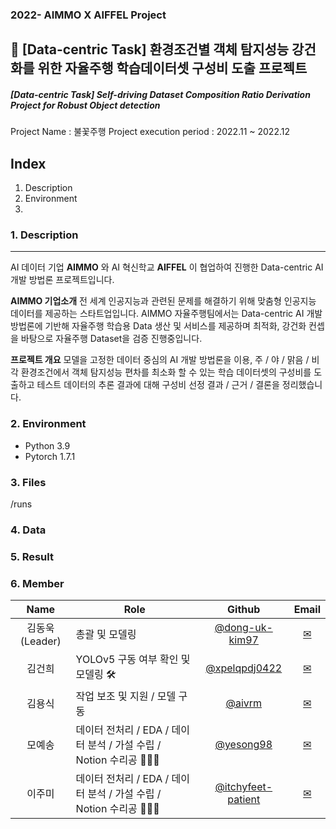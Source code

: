 ### 2022- AIMMO X AIFFEL Project

## 🚚 [Data-centric Task] 환경조건별 객체 탐지성능 강건화를 위한 자율주행 학습데이터셋 구성비 도출 프로젝트
##### [Data-centric Task] Self-driving Dataset Composition Ratio Derivation Project for Robust Object detection

Project Name : 불꽃주행 
Project execution period : 2022.11 ~ 2022.12

## Index
1. Description
2. Environment
3. 
   
### 1. Description
---
AI 데이터 기업 **AIMMO** 와 AI 혁신학교 **AIFFEL** 이 협업하여 진행한 Data-centric AI 개발 방법론 프로젝트입니다.

**AIMMO 기업소개**
전 세계 인공지능과 관련된 문제를 해결하기 위해 맞춤형 인공지능 데이터를 제공하는 스타트업입니다. AIMMO 자율주행팀에서는 Data-centric AI 개발 방법론에 기반해 자율주행 학습용 Data 생산 및 서비스를 제공하며 최적화, 강건화 컨셉을 바탕으로 자율주행 Dataset을 검증 진행중입니다. 

**프로젝트 개요**
모델을 고정한 데이터 중심의 AI 개발 방법론을 이용, 주 / 야 / 맑음 / 비 각 환경조건에서 객체 탐지성능 편차를 최소화 할 수 있는 학습 데이터셋의 구성비를 도출하고 테스트 데이터의 추론 결과에 대해 구성비 선정 결과 / 근거 / 결론을 정리했습니다.

### 2. Environment  
* Python 3.9
* Pytorch 1.7.1

### 3.  Files
/runs

### 4.  Data


### 5.  Result

### 6.  Member
| Name           | Role                                                              |                           Github                           |         Email         |
|:----------------:|-------------------------------------------------------------------|:----------------------------------------------------------:|:---------------------:|
| 김동욱 (Leader) | 총괄 및 모델링                                                    | [@dong-uk-kim97](https://github.com/dong-uk-kim97)         |                       [✉](kdw24739577@gmail.com)|
| 김건희         | YOLOv5 구동 여부 확인 및 모델링 🛠                                 | [@xpelqpdj0422](https://github.com/xpelqpdj0422)           |                       [✉](xpelqpdj0422@gmail.com)|
| 김용식         | 작업 보조 및 지원 / 모델 구동                                     | [@aivrm](https://github.com/aivrm)                         |                [✉](a01023820775@gmail.com)         |
| 모예송         | 데이터 전처리 / EDA / 데이터 분석 / 가설 수립 / Notion 수리공 👩🏻‍🔧 | [@yesong98](https://github.com/yesong98)                   |                       [✉](yesongmo98@gmail.com)|
| 이주미         | 데이터 전처리 / EDA / 데이터 분석 / 가설 수립 / Notion 수리공 👩🏻‍🔧 | [@itchyfeet-patient](https://github.com/itchyfeet-patient) | [✉](jumi.lee106@gmail.com) |
